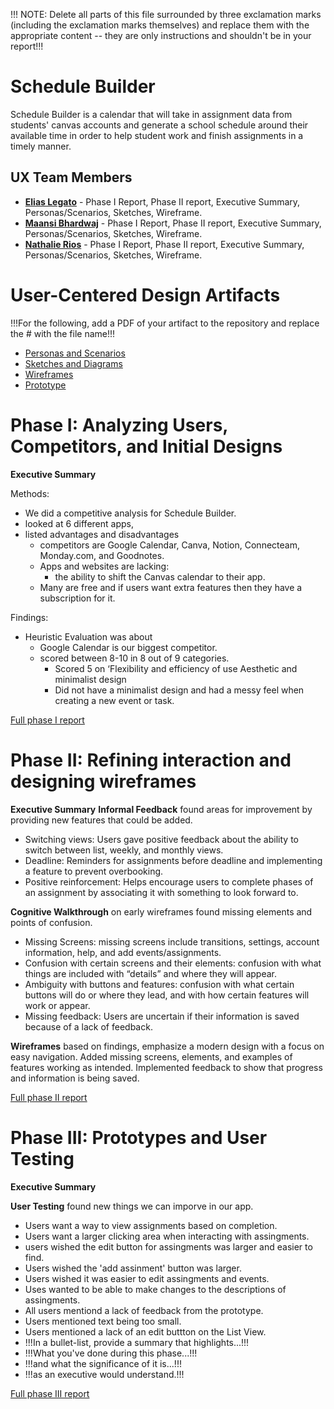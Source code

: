 !!! NOTE: Delete all parts of this file surrounded by three exclamation marks (including the exclamation marks themselves) and replace them with the appropriate content -- they are only instructions and shouldn't be in your report!!!

# Schedule Builder

Schedule Builder is a calendar that will take in assignment data from students' canvas accounts and generate a school schedule around their available time in order to help student work and finish assignments in a timely manner. 

## UX Team Members

* **[Elias Legato](https://github.com/UsabilityEngineering/ux-portfolio-enlegato/tree/master)** - Phase I Report, Phase II report, Executive Summary, Personas/Scenarios, Sketches, Wireframe. 
* **[Maansi Bhardwaj](https://github.com/UsabilityEngineering/ux-portfolio-bmaansi)** - Phase I Report, Phase II report, Executive Summary, Personas/Scenarios, Sketches, Wireframe.
* **[Nathalie Rios](https://github.com/UsabilityEngineering/ux-portfolio-nathalie101#nathalie-ux-portfolio)** - Phase I Report, Phase II report, Executive Summary, Personas/Scenarios, Sketches, Wireframe.

# User-Centered Design Artifacts
 
!!!For the following, add a PDF of your artifact to the repository and replace the # with the file name!!!

* [Personas and Scenarios](personas/)
* [Sketches and Diagrams](sketches/)
* [Wireframes](wireframes/)
* [Prototype](#)

# Phase I: Analyzing Users, Competitors, and Initial Designs

**Executive Summary**

Methods:
* We did a competitive analysis for Schedule Builder.
* looked at 6 different apps, 
* listed advantages and disadvantages 
  * competitors are Google Calendar, Canva, Notion, Connecteam, Monday.com, and Goodnotes.        
  * Apps and websites are lacking:        
     * the ability to shift the Canvas calendar to their app.             
  * Many are free and if users want extra features then they have a subscription for it. 
             
Findings:
* Heuristic Evaluation was about 
  * Google Calendar is our biggest competitor.    
  * scored between 8-10 in 8 out of 9 categories.    
    * Scored 5 on ‘Flexibility and efficiency of use Aesthetic and minimalist design   
    * Did not have a minimalist design and had a messy feel when creating a new event or task. 

[Full phase I report](phaseI/)

# Phase II: Refining interaction and designing wireframes

**Executive Summary**
**Informal Feedback** found areas for improvement by providing new features that could be added. 
* Switching views: Users gave positive feedback about the ability to switch between list, weekly, and monthly views.
* Deadline: Reminders for assignments before deadline and implementing a feature to prevent overbooking.
* Positive reinforcement: Helps encourage users to complete phases of an assignment by associating it with something to look forward to. 

**Cognitive Walkthrough** on early wireframes found missing elements and points of confusion.
* Missing Screens: missing screens include transitions, settings, account information, help, and add events/assignments.
* Confusion with certain screens and their elements: confusion with what things are included with “details” and where they will appear.
* Ambiguity with buttons and features: confusion with what certain buttons will do or where they lead, and with how certain features will work or appear.
* Missing feedback: Users are uncertain if their information is saved because of a lack of feedback.

**Wireframes** based on findings, emphasize a modern design with a focus on easy navigation. Added missing screens, elements, and examples of features working as intended. Implemented feedback to show that progress and information is being saved.  


[Full phase II report](phaseII/)

# Phase III: Prototypes and User Testing

**Executive Summary**

**User Testing** found new things we can imporve in our app.
* Users want a way to view assignments based on completion.
* Users want a larger clicking area when interacting with assingments.
* users wished the edit button for assingments was larger and easier to find.
* Users wished the 'add assinment' button was larger.
* Users wished it was easier to edit assingments and events.
* Uses wanted to be able to make changes to the descriptions of assingments.
* All users mentiond a lack of feedback from the prototype.
* Users mentioned text being too small.
* Users mentioned a lack of an edit buttton on the List View.
* !!!In a bullet-list, provide a summary that highlights...!!!
* !!!What you've done during this phase...!!!
* !!!and what the significance of it is...!!!
* !!!as an executive would understand.!!!

[Full phase III report](phaseIII/)
